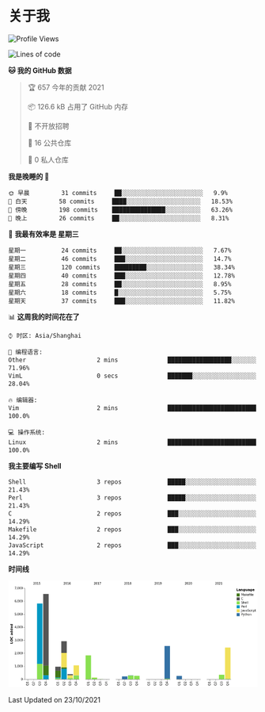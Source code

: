 # 关于我

<!--START_SECTION:waka-->
![Profile Views](http://img.shields.io/badge/%E4%B8%AA%E4%BA%BA%E5%B0%81%E9%9D%A2%E8%A7%82%E7%9C%8B%E6%AC%A1%E6%95%B0-1-blue)

![Lines of code](https://img.shields.io/badge/%E4%BB%8E%E3%80%8C%E4%BD%A0%E5%A5%BD%E4%B8%96%E7%95%8C%E3%80%8D%E6%88%91%E5%B7%B2%E7%BB%8F%E5%86%99%E4%BA%86-26081%20%E8%A1%8C%E4%BB%A3%E7%A0%81-blue)

**🐱 我的 GitHub 数据** 

> 🏆 657 今年的贡献 2021
 > 
> 📦 126.6 kB 占用了 GitHub 内存 
 > 
> 🚫 不开放招聘
 > 
> 📜 16 公共仓库 
 > 
> 🔑 0 私人仓库  
 > 
**我是晚睡的 🦉** 

```text
🌞 早晨         31 commits     ██░░░░░░░░░░░░░░░░░░░░░░░   9.9% 
🌆 白天         58 commits     ████░░░░░░░░░░░░░░░░░░░░░   18.53% 
🌃 傍晚         198 commits    ███████████████░░░░░░░░░░   63.26% 
🌙 晚上         26 commits     ██░░░░░░░░░░░░░░░░░░░░░░░   8.31%

```
📅 **我最有效率是 星期三** 

```text
星期一          24 commits     ██░░░░░░░░░░░░░░░░░░░░░░░   7.67% 
星期二          46 commits     ███░░░░░░░░░░░░░░░░░░░░░░   14.7% 
星期三          120 commits    █████████░░░░░░░░░░░░░░░░   38.34% 
星期四          40 commits     ███░░░░░░░░░░░░░░░░░░░░░░   12.78% 
星期五          28 commits     ██░░░░░░░░░░░░░░░░░░░░░░░   8.95% 
星期六          18 commits     █░░░░░░░░░░░░░░░░░░░░░░░░   5.75% 
星期天          37 commits     ███░░░░░░░░░░░░░░░░░░░░░░   11.82%

```


📊 **这周我的时间花在了** 

```text
⌚︎ 时区: Asia/Shanghai

💬 编程语言: 
Other                    2 mins              ██████████████████░░░░░░░   71.96% 
VimL                     0 secs              ███████░░░░░░░░░░░░░░░░░░   28.04%

🔥 编辑器: 
Vim                      2 mins              █████████████████████████   100.0%

💻 操作系统: 
Linux                    2 mins              █████████████████████████   100.0%

```

**我主要编写 Shell** 

```text
Shell                    3 repos             █████░░░░░░░░░░░░░░░░░░░░   21.43% 
Perl                     3 repos             █████░░░░░░░░░░░░░░░░░░░░   21.43% 
C                        2 repos             ███░░░░░░░░░░░░░░░░░░░░░░   14.29% 
Makefile                 2 repos             ███░░░░░░░░░░░░░░░░░░░░░░   14.29% 
JavaScript               2 repos             ███░░░░░░░░░░░░░░░░░░░░░░   14.29%

```


**时间线**

![Chart not found](https://raw.githubusercontent.com/Arondight/Arondight/master/charts/bar_graph.png) 


 Last Updated on 23/10/2021
<!--END_SECTION:waka-->
